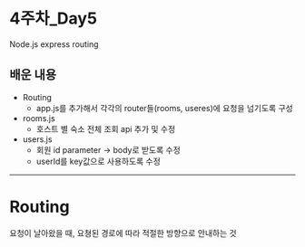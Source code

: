 # 4주차_Day5
Node.js express routing

## 배운 내용
- Routing
    - app.js를 추가해서 각각의 router들(rooms, useres)에 요청을 넘기도록 구성
- rooms.js
    - 호스트 별 숙소 전체 조회 api 추가 및 수정
- users.js
    - 회원 id parameter -> body로 받도록 수정
    - userId를 key값으로 사용하도록 수정

---

# Routing
요청이 날아왔을 때, 요쳥된 경로에 따라 적절한 방향으로 안내하는 것